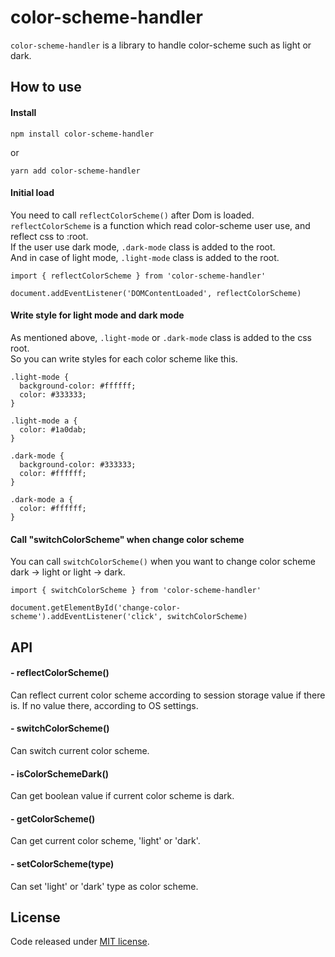 # color-scheme-handler
`color-scheme-handler` is a library to handle color-scheme such as light or dark.

## How to use
#### Install

```
npm install color-scheme-handler
```
or
```
yarn add color-scheme-handler
```

#### Initial load
You need to call `reflectColorScheme()` after Dom is loaded.<br>
`reflectColorScheme` is a function which read color-scheme user use, and reflect css to :root.<br>
If the user use dark mode, `.dark-mode` class is added to the root.<br>
And in case of light mode, `.light-mode` class is added to the root.

```
import { reflectColorScheme } from 'color-scheme-handler'

document.addEventListener('DOMContentLoaded', reflectColorScheme)
```

#### Write style for light mode and dark mode
As mentioned above, `.light-mode` or `.dark-mode` class is added to the css root.<br>
So you can write styles for each color scheme like this.

```
.light-mode {
  background-color: #ffffff;
  color: #333333;
}

.light-mode a {
  color: #1a0dab;
}

.dark-mode {
  background-color: #333333;
  color: #ffffff;
}

.dark-mode a {
  color: #ffffff;
}
```

#### Call "switchColorScheme" when change color scheme
You can call `switchColorScheme()` when you want to change color scheme dark -> light or light -> dark.<br>

```
import { switchColorScheme } from 'color-scheme-handler'

document.getElementById('change-color-scheme').addEventListener('click', switchColorScheme)
```

## API
#### - reflectColorScheme() <br>
Can reflect current color scheme according to session storage value if there is. If no value there, according to OS settings.

#### - switchColorScheme() <br>
Can switch current color scheme.

#### - isColorSchemeDark() <br>
Can get boolean value if current color scheme is dark.

#### - getColorScheme() <br>
Can get current color scheme, 'light' or 'dark'.

#### - setColorScheme(type) <br>
Can set 'light' or 'dark' type as color scheme.

## License
Code released under [MIT license](LICENSE).

